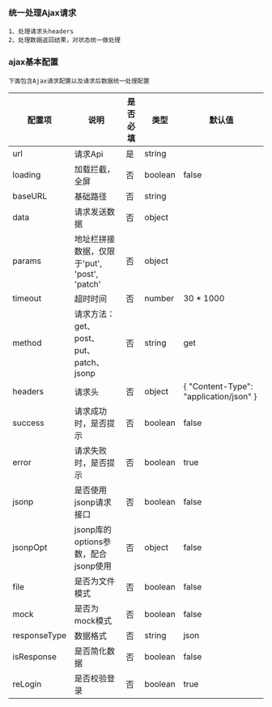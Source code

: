 

### 统一处理Ajax请求

    1、处理请求头headers
    2、处理数据返回结果，对状态统一做处理

### ajax基本配置

    下面包含Ajax请求配置以及请求后数据统一处理配置

| 配置项 | 说明| 是否必填 | 类型 | 默认值 |
| --- | --- | --- | --- | --- |
| url | 请求Api | 是 | string |  |
| loading | 加载拦截，全屏 | 否 | boolean | false |
| baseURL | 基础路径 | 否 | string |  |
| data | 请求发送数据 | 否 | object |  |
| params | 地址栏拼接数据，仅限于'put', 'post', 'patch' | 否 | object |  |
| timeout | 超时时间 | 否 | number | 30 * 1000 |
| method | 请求方法：get、post、put、patch、jsonp  | 否 | string | get |
| headers | 请求头 | 否 | object | { "Content-Type": "application/json" } |
| success | 请求成功时，是否提示 | 否 | boolean | false |
| error | 请求失败时，是否提示 | 否 | boolean | true |
| jsonp | 是否使用jsonp请求接口 | 否 | boolean | false |
| jsonpOpt | jsonp库的options参数，配合jsonp使用 | 否 | object | false |
| file | 是否为文件模式 | 否 | boolean | false |
| mock | 是否为mock模式 | 否 | boolean | false | 
| responseType | 数据格式 | 否 | string | json |
| isResponse | 是否简化数据 | 否 | boolean | false | 
| reLogin | 是否校验登录 | 否 | boolean | true |


